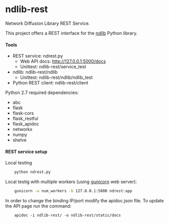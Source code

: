 # ndlib-rest
Network Diffusion Library REST Service.

This project offers a REST interface for the [ndlib](https://github.com/GiulioRossetti/ndlib) Python library.


#### Tools
* REST service: ndrest.py
  * Web API docs: http://127.0.0.1:5000/docs
  * Unittest: ndlib-rest/service_test
* ndlib: ndlib-rest/ndlib
  * Unittest: ndlib-rest/ndlib/ndlib_test
* Python REST client: ndlib-rest/client


Python 2.7 required dependencies:

- abc
- flask 
- flask-cors
- flask_restful
- flask_apidoc
- networkx
- numpy
- shelve

#### REST service setup
Local testing
```python
    python ndrest.py
```

Local testig with multiple workers (using [gunicorn](http://gunicorn.org/) web server):
```bash
    gunicorn -w num_workers -b 127.0.0.1:5000 ndrest:app
```

In order to change the binding IP/port modify the apidoc.json file.
To update the API page run the command:
```
    apidoc -i ndlib-rest/ -o ndlib-rest/static/docs
```
